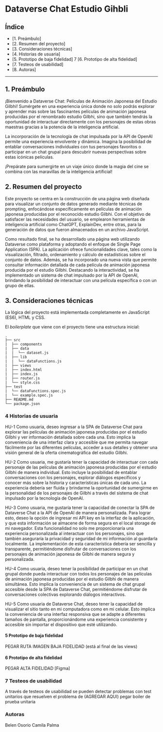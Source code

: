 # Dataverse Chat Estudio Gihbli

## Índice

* [1. Preámbulo]
* [2. Resumen del proyecto]
* [3. Consideraciones técnicas]
* [4. Historias de usuaria]
* [5. Prototipo de baja fidelidad]
7 [6. Prototipo de alta fidelidad]
* [7. Testeos de usabilidad]
* [8. Autoras]

***

## 1. Preámbulo

¡Bienvenido a Dataverse Chat: Películas de Animación Japonesa del Estudio Gilbhi! Sumérgete en una experiencia única donde no solo podrás explorar y aprender más sobre las fascinantes películas de animación japonesa producidas por el renombrado estudio Gilbhi, sino que también tendrás la oportunidad de interactuar directamente con los personajes de estas obras maestras gracias a la potencia de la inteligencia artificial.

La incorporación de la tecnología de chat impulsada por la API de OpenAI permite una experiencia envolvente y dinámica. Imagina la posibilidad de entablar conversaciones individuales con tus personajes favoritos o participar en un chat grupal para descubrir nuevas perspectivas sobre estas icónicas películas.

¡Prepárate para sumergirte en un viaje único donde la magia del cine se combina con las maravillas de la inteligencia artificial!


## 2. Resumen del proyecto

Este proyecto se centra en la construcción de una página web diseñada para visualizar un conjunto de datos generado mediante técnicas de prompting, enfocándose específicamente en películas de animación japonesa producidas por el reconocido estudio Gilbhi. Con el objetivo de satisfacer las necesidades del usuario, se emplearon herramientas de inteligencia artificial como ChatGPT, ExplainDev, entre otras, para la generación de datos que fueron almacenados en un archivo JavaScript.

Como resultado final, se ha desarrollado una página web utilizando Dataverse como plataforma y adoptando el enfoque de Single Page Application (SPA). La aplicación ofrece funcionalidades clave, tales como la visualización, filtrado, ordenamiento y cálculo de estadísticas sobre el conjunto de datos. Además, se ha incorporado una nueva vista que permite consultar información detallada de cada película de animación japonesa producida por el estudio Gilbhi. Destacando la interactividad, se ha implementado un sistema de chat impulsado por la API de OpenAI, brindando la posibilidad de interactuar con una película específica o con un grupo de ellas.


## 3. Consideraciones técnicas

La lógica del proyecto está implementada completamente en JavaScript
(ES6), HTML y CSS. 

El _boilerplate_ que viene con el proyecto tiene una estructura inicial:

```text
.
├── src
|  ├── components
|  ├── data
|  |  └── dataset.js
|  ├── lib
|  |  └── dataFunctions.js
|  ├── views
|  ├── index.html
|  ├── index.js
|  ├── router.js
|  └── style.css
├── test
|  └── dataFunctions.spec.js
|  └── example.spec.js
├── README.md
└── package.json

```

### 4 Historias de usuaria

HU-1
Como usuaria, deseo ingresar a la SPA de Dataverse Chat para explorar las películas de animación japonesa producidas por el estudio Gilbhi y ver información detallada sobre cada una. Esto implica la conveniencia de una interfaz clara y accesible que me permita navegar fácilmente por las diferentes películas, acceder a sus detalles y obtener una visión general de la oferta cinematográfica del estudio Gilbhi.

HU-2
Como usuaria, me gustaría tener la capacidad de interactuar con cada personaje de las películas de animación japonesa producidas por el estudio Gilbhi de manera individual. Esto incluye la posibilidad de entablar conversaciones con los personajes, explorar diálogos específicos y conocer más sobre la historia y características únicas de cada uno. La experiencia debería ser fluida y brindarme la oportunidad de sumergirme en la personalidad de los personajes de Gilbhi a través del sistema de chat impulsado por la tecnología de OpenAI.

HU-3
Como usuaria, me gustaría tener la capacidad de conectar la SPA de Dataverse Chat a la API de OpenAI de manera personalizada. Para lograr esto, deseo la opción de ingresar mi API key en la interfaz de la aplicación, y que esta información se almacene de forma segura en el local storage de mi navegador. Esta funcionalidad no solo me proporcionaría una experiencia personalizada al interactuar con los personajes, sino que también aseguraría la privacidad y seguridad de mi información al guardarla localmente. La implementación de esta característica debería ser sencilla y transparente, permitiéndome disfrutar de conversaciones con los personajes de animación japonesa de Gilbhi de manera segura y personalizada. 

HU-4
Como usuaria, deseo tener la posibilidad de participar en un chat grupal donde pueda interactuar con todos los personajes de las películas de animación japonesa producidas por el estudio Gilbhi de manera simultánea. Esto implica la conveniencia de un sistema de chat grupal accesible desde la SPA de Dataverse Chat, permitiéndome disfrutar de conversaciones colectivas explorando diálogos interactivos.

HU-5
Como usuaria de Dataverse Chat, deseo tener la capacidad de visualizar el sitio tanto en mi computadora como en mi celular. Esto implica la conveniencia de una interfaz responsiva que se adapte a diferentes tamaños de pantalla, proporcionándome una experiencia consistente y accesible sin importar el dispositivo que esté utilizando.



#### 5 Prototipo de baja fidelidad

PEGAR RUTA IMAGEN BAJA FIDELIDAD (está al final de las views)




#### 6 Prototipo de alta fidelidad
PEGAR ALTA FIDELIDAD
 [Figma]


### 7 Testeos de usabilidad
A través de testeos de usabilidad se pueden detectar problemas con test unitarios que resuelven el problema de (AGREGAR AQUI)
pegar boiler de prueba unitaria


### Autoras
Belen Osorio
Camila Palma